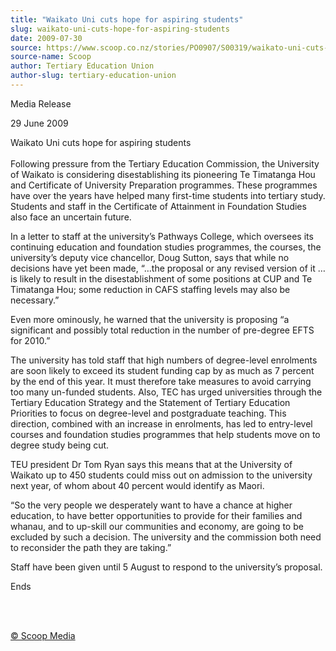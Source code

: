 ```yaml
---
title: "Waikato Uni cuts hope for aspiring students"
slug: waikato-uni-cuts-hope-for-aspiring-students
date: 2009-07-30
source: https://www.scoop.co.nz/stories/PO0907/S00319/waikato-uni-cuts-hope-for-aspiring-students.htm
source-name: Scoop
author: Tertiary Education Union
author-slug: tertiary-education-union
---
```


<p>Media Release</p>

<p>29 June 2009</p>

<p>Waikato Uni cuts hope for
aspiring students<br>&nbsp;<br>Following pressure from the
Tertiary Education Commission, the University of Waikato is
considering disestablishing its pioneering Te Timatanga Hou
and Certificate of University Preparation programmes.&nbsp;These
programmes have over the years have helped many first-time
students into tertiary study. Students and staff in the
Certificate of Attainment in Foundation Studies also face an
uncertain future.</p>

<p>In a letter to staff at the
university’s Pathways College, which oversees its
continuing education and foundation studies programmes, the
courses, the university’s deputy vice chancellor, Doug
Sutton, says that while no decisions have yet been made,
“…the proposal or any revised version of it … is
likely to result in the disestablishment of some positions
at CUP and Te Timatanga Hou; some reduction in CAFS staffing
levels may also be necessary.”</p>

<p>Even more ominously, he
warned that the university is proposing “a significant and
possibly total reduction in the number of pre-degree EFTS
for 2010.”</p>

<p>The university has told staff that high
numbers of degree-level enrolments are soon likely to exceed
its student funding cap by as much as 7 percent by the end
of this year. It must therefore take measures to avoid
carrying too many un-funded students. Also, TEC has urged
universities through the Tertiary Education Strategy and the
Statement of Tertiary Education Priorities to focus on
degree-level and postgraduate teaching. This direction,
combined with an increase in enrolments, has led to
entry-level courses and foundation studies programmes that
help students move on to degree study being cut.&nbsp;
</p>

<p>TEU
president Dr Tom Ryan says this means that at the University
of Waikato up to 450 students could miss out on admission to
the university next year, of whom about 40 percent would
identify as Maori. &nbsp;&nbsp;</p>

<p>“So the very people we
desperately want to have a chance at higher education, to
have better opportunities to provide for their families and
whanau, and to up-skill our communities and economy, are
going to be excluded by such a decision. The university and
the commission both need to reconsider the path they are
taking.”</p>

<p>Staff have been given until 5 August to respond
to the university’s
proposal.</p>

<p>Ends</p>

<p><br>&nbsp;
</p>

<p>
<a href="http://www.scoop.co.nz/about/terms.html" target="_blank"><span>© Scoop Media</span></a>
         </p>